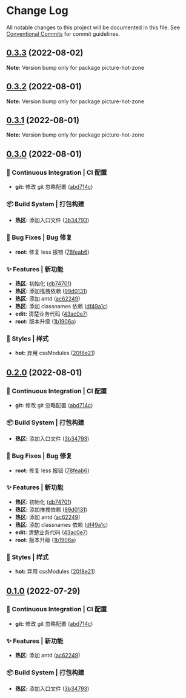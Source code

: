 # Change Log

All notable changes to this project will be documented in this file. See [Conventional Commits](https://conventionalcommits.org) for commit guidelines.

## [0.3.3](https://github.com/digital-expo-backstage-lowcode/multiport-builder-launcher/compare/picture-hot-zone@0.3.2...picture-hot-zone@0.3.3) (2022-08-02)

**Note:** Version bump only for package picture-hot-zone

## [0.3.2](https://github.com/digital-expo-backstage-lowcode/multiport-builder-launcher/compare/picture-hot-zone@0.3.1...picture-hot-zone@0.3.2) (2022-08-01)

**Note:** Version bump only for package picture-hot-zone

## [0.3.1](https://github.com/digital-expo-backstage-lowcode/multiport-builder-launcher/compare/picture-hot-zone@0.3.0...picture-hot-zone@0.3.1) (2022-08-01)

**Note:** Version bump only for package picture-hot-zone

## [0.3.0](https://github.com/digital-expo-backstage-lowcode/multiport-builder-launcher/compare/picture-hot-zone@0.0.5...picture-hot-zone@0.3.0) (2022-08-01)

### 👷 Continuous Integration | CI 配置

- **git:** 修改 git 忽略配置 ([abd714c](https://github.com/digital-expo-backstage-lowcode/multiport-builder-launcher/commit/abd714cf755c66de4fff64cf9fbb91a2b1ec7b84))

### 📦‍ Build System | 打包构建

- **热区:** 添加入口文件 ([3b34793](https://github.com/digital-expo-backstage-lowcode/multiport-builder-launcher/commit/3b347932a49fb7732cd33f2aa7a97fd332f0889f))

### 🐛 Bug Fixes | Bug 修复

- **root:** 修复 less 报错 ([78feab6](https://github.com/digital-expo-backstage-lowcode/multiport-builder-launcher/commit/78feab6d9e404c74656624f4c4c25885dcd5fa71))

### ✨ Features | 新功能

- **热区:** 初始化 ([db74701](https://github.com/digital-expo-backstage-lowcode/multiport-builder-launcher/commit/db747018fb2ab3ce9bf47a6a14f2cef07760317b))
- **热区:** 添加推拽依赖 ([99d0131](https://github.com/digital-expo-backstage-lowcode/multiport-builder-launcher/commit/99d01316ff90e251c3b4d646a52b831157efa1a9))
- **热区:** 添加 antd ([ac62249](https://github.com/digital-expo-backstage-lowcode/multiport-builder-launcher/commit/ac6224954a4f641dfaf4b2a41db6b96e70d3ba82))
- **热区:** 添加 classnames 依赖 ([df49a1c](https://github.com/digital-expo-backstage-lowcode/multiport-builder-launcher/commit/df49a1cd3365f67b802bbd8103ad6316bc9bd6d1))
- **edit:** 清楚业务代码 ([43ac0e7](https://github.com/digital-expo-backstage-lowcode/multiport-builder-launcher/commit/43ac0e70f8b0ad2ceba474224eb7447041585c4a))
- **root:** 版本升级 ([1b1906a](https://github.com/digital-expo-backstage-lowcode/multiport-builder-launcher/commit/1b1906a618bad0af0f6b9b2159130896c0a21c50))

### 💄 Styles | 样式

- **hot:** 弃用 cssModules ([20f8e21](https://github.com/digital-expo-backstage-lowcode/multiport-builder-launcher/commit/20f8e212208ab4873213fc216fedbb7852d0dae9))

## [0.2.0](https://github.com/digital-expo-backstage-lowcode/multiport-builder-launcher/compare/picture-hot-zone@0.0.5...picture-hot-zone@0.2.0) (2022-08-01)

### 👷 Continuous Integration | CI 配置

- **git:** 修改 git 忽略配置 ([abd714c](https://github.com/digital-expo-backstage-lowcode/multiport-builder-launcher/commit/abd714cf755c66de4fff64cf9fbb91a2b1ec7b84))

### 📦‍ Build System | 打包构建

- **热区:** 添加入口文件 ([3b34793](https://github.com/digital-expo-backstage-lowcode/multiport-builder-launcher/commit/3b347932a49fb7732cd33f2aa7a97fd332f0889f))

### 🐛 Bug Fixes | Bug 修复

- **root:** 修复 less 报错 ([78feab6](https://github.com/digital-expo-backstage-lowcode/multiport-builder-launcher/commit/78feab6d9e404c74656624f4c4c25885dcd5fa71))

### ✨ Features | 新功能

- **热区:** 初始化 ([db74701](https://github.com/digital-expo-backstage-lowcode/multiport-builder-launcher/commit/db747018fb2ab3ce9bf47a6a14f2cef07760317b))
- **热区:** 添加推拽依赖 ([99d0131](https://github.com/digital-expo-backstage-lowcode/multiport-builder-launcher/commit/99d01316ff90e251c3b4d646a52b831157efa1a9))
- **热区:** 添加 antd ([ac62249](https://github.com/digital-expo-backstage-lowcode/multiport-builder-launcher/commit/ac6224954a4f641dfaf4b2a41db6b96e70d3ba82))
- **热区:** 添加 classnames 依赖 ([df49a1c](https://github.com/digital-expo-backstage-lowcode/multiport-builder-launcher/commit/df49a1cd3365f67b802bbd8103ad6316bc9bd6d1))
- **edit:** 清楚业务代码 ([43ac0e7](https://github.com/digital-expo-backstage-lowcode/multiport-builder-launcher/commit/43ac0e70f8b0ad2ceba474224eb7447041585c4a))
- **root:** 版本升级 ([1b1906a](https://github.com/digital-expo-backstage-lowcode/multiport-builder-launcher/commit/1b1906a618bad0af0f6b9b2159130896c0a21c50))

### 💄 Styles | 样式

- **hot:** 弃用 cssModules ([20f8e21](https://github.com/digital-expo-backstage-lowcode/multiport-builder-launcher/commit/20f8e212208ab4873213fc216fedbb7852d0dae9))

## [0.1.0](https://github.com/digital-expo-backstage-lowcode/multiport-builder-launcher/compare/picture-hot-zone@0.0.5...picture-hot-zone@0.1.0) (2022-07-29)

### 👷 Continuous Integration | CI 配置

- **git:** 修改 git 忽略配置 ([abd714c](https://github.com/digital-expo-backstage-lowcode/multiport-builder-launcher/commit/abd714cf755c66de4fff64cf9fbb91a2b1ec7b84))

### ✨ Features | 新功能

- **热区:** 添加 antd ([ac62249](https://github.com/digital-expo-backstage-lowcode/multiport-builder-launcher/commit/ac6224954a4f641dfaf4b2a41db6b96e70d3ba82))

### 📦‍ Build System | 打包构建

- **热区:** 添加入口文件 ([3b34793](https://github.com/digital-expo-backstage-lowcode/multiport-builder-launcher/commit/3b347932a49fb7732cd33f2aa7a97fd332f0889f))
